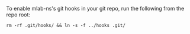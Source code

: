 To enable mlab-ns's git hooks in your git repo, run the following from the
repo root:

`rm -rf .git/hooks/ && ln -s -f ../hooks .git/`
